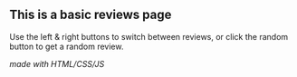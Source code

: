 ## This is a basic reviews page

Use the left & right buttons to switch between reviews, or click the random button to get a random review.

_made with HTML/CSS/JS_
